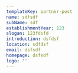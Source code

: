 ```yaml
---
templateKey: partner-post
name: sdfsdf
subName: sdf
establishmentYear: 123
slogan: 123fdsfd
introduction: dsfdsf
location: sdfdsf
email: dsfsdf
homepage: dsfsdf
logo: ''
---
```


